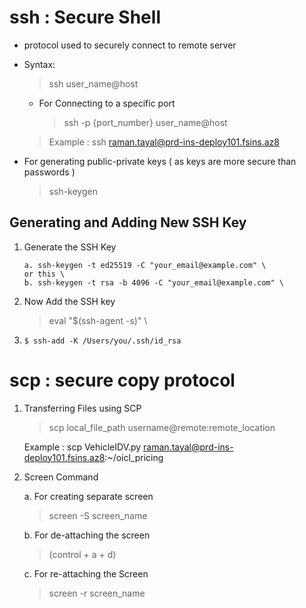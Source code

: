 # ssh : Secure Shell
- protocol used to securely connect to remote server
- Syntax:
   > ssh user_name@host

   - For Connecting to a specific port 
      > ssh -p {port_number} user_name@host 

   > Example : ssh raman.tayal@prd-ins-deploy101.fsins.az8

- For generating public-private keys ( as keys are more secure than passwords )
   > ssh-keygen

## Generating and Adding New SSH Key

1. Generate the SSH Key
    ```
    a. ssh-keygen -t ed25519 -C "your_email@example.com" \
    or this \
    b. ssh-keygen -t rsa -b 4096 -C "your_email@example.com" \
   ```

2. Now Add the SSH key
    > eval "$(ssh-agent -s)" \
3. ```$ ssh-add -K /Users/you/.ssh/id_rsa```

# scp : secure copy protocol

1. Transferring Files using SCP

   > scp local_file_path username@remote:remote_location

   Example : scp VehicleIDV.py raman.tayal@prd-ins-deploy101.fsins.az8:~/oicl_pricing

2. Screen Command

   a. For creating separate screen
   > screen -S screen_name

   b. For de-attaching the screen
   > (control + a + d)

   c. For re-attaching the Screen
   > screen -r screen_name